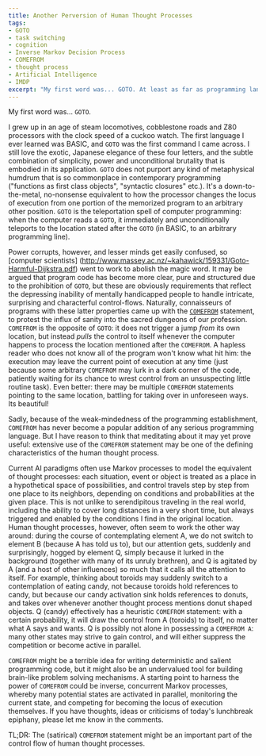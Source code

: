 ```yaml
---
title: Another Perversion of Human Thought Processes
tags:
- GOTO
- task switching
- cognition
- Inverse Markov Decision Process
- COMEFROM
- thought process
- Artificial Intelligence
- IMDP
excerpt: "My first word was... GOTO. At least as far as programming languages are concerned. It turns out that GOTO captures a fundemental thing about how our computers work, and how our minds *don't* work."
---
```


My first word was... `GOTO`.

I grew up in an age of steam locomotives, cobblestone roads and Z80 processors with the clock speed of a cuckoo watch. The first language I ever learned was BASIC, and `GOTO` was the first command I came across. I still love the exotic, Japanese elegance of these four letters, and the subtle combination of  simplicity, power and unconditional brutality that is embodied in its application. `GOTO` does not purport any kind of metaphysical humdrum that is so commonplace in contemporary programming ("functions as first class objects", "syntactic closures" etc.). It's a down-to-the-metal, no-nonsense equivalent to how the processor changes the locus of execution from one portion of the memorized program to an arbitrary other position. `GOTO` is the teleportation spell of computer programming: when the computer reads a `GOTO`, it immediately and unconditionally teleports to the location stated after the `GOTO` (in BASIC, to an arbitrary programming line).

Power corrupts, however, and lesser minds get easily confused, so [computer scientists] (http://www.massey.ac.nz/~kahawick/159331/Goto-Harmful-Dijkstra.pdf) went to work to abolish the magic word. It may be argued that program code has become more clear, pure and structured due to the prohibition of `GOTO`, but these are obviously requirements that reflect the depressing inability of mentally handicapped people to handle intricate, surprising and characterful control-flows. Naturally, connaisseurs of programs with these latter properties came up with the [`COMEFROM`](http://c2.com/cgi/wiki?ComeFrom) statement, to protest the influx of sanity into the sacred dungeons of our profession.
`COMEFROM` is the opposite of `GOTO`: it does not trigger a jump _from_ its own location, but instead _pulls_ the control to itself whenever the computer happens to process the location mentioned after the `COMEFROM`. A hapless reader who does not know all of the program won't know what hit him: the execution may leave the current point of execution at any time (just because some arbitrary `COMEFROM` may lurk in a dark corner of the code, patiently waiting for its chance to wrest control from an unsuspecting little routine task). Even better: there may be multiple `COMEFROM` statements pointing to the same location, battling for taking over in unforeseen ways. Its beautiful!

Sadly, because of the weak-mindedness of the programming establishment, `COMEFROM` has never become a popular addition of any serious programming language. But I have reason to think that meditating about it may yet prove useful: extensive use of the `COMEFROM` statement may be one of the defining characteristics of the human thought process.

Current AI paradigms often use Markov processes to model the equivalent of thought processes: each situation, event or object is treated as a place in a hypothetical space of possibilities, and control travels step by step from one place to its neighbors, depending on conditions and probabilities at the given place. This is not unlike to serendipitous traveling in the real world, including the ability to cover long distances in a very short time, but always triggered and enabled by the conditions I find in the original location. Human thought processes, however, often seem to work the other way around: during the course of contemplating element A, we do not switch to element B (because A has told us to), but our attention gets, suddenly and surprisingly, hogged by element Q, simply because it lurked in the background (together with many of its unruly brethren), and Q is agitated by A (and a host of other influences) so much that it calls all the attention to itself. For example, thinking about toroids may suddenly switch to a contemplation of eating candy, not because toroids hold references to candy, but because our candy activation sink holds references to donuts, and takes over whenever another thought process mentions donut shaped objects. Q (candy) effectively has a heuristic `COMEFROM` statement: with a certain probability, it will draw the control from A (toroids) to itself, no matter what A says and wants. Q is possibly not alone in possessing a `COMEFROM A`: many other states may strive to gain control, and will either suppress the competition or become active in parallel.

`COMEFROM` might be a terrible idea for writing deterministic and salient programming code, but it might also be an undervalued tool for building brain-like problem solving mechanisms. A starting point to harness the power of `COMEFROM` could be inverse, concurrent Markov processes, whereby many potential states are activated in parallel, monitoring the current state, and competing for becoming the locus of execution themselves. If you have thoughts, ideas or criticisms of today's lunchbreak epiphany, please let me know in the comments.

TL;DR: The (satirical) `COMEFROM` statement might be an important part of the control flow of human thought processes.